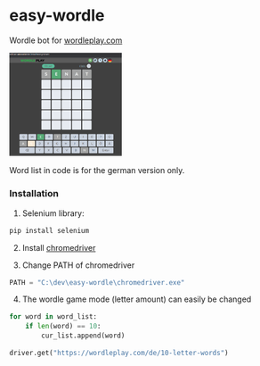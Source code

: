 # easy-wordle
Wordle bot for [wordleplay.com](https://wordleplay.com/de/)

<img src="https://github.com/tobiaskeiner/easy-wordle/blob/main/new32223.gif" width=40% height=40%>

Word list in code is for the german version only.

### Installation
1. Selenium library:
```bash
pip install selenium
```
2. Install [chromedriver](https://chromedriver.chromium.org/downloads)

3. Change PATH of chromedriver
```python
PATH = "C:\dev\easy-wordle\chromedriver.exe"
```

4. The wordle game mode (letter amount) can easily be changed
```python
for word in word_list:
    if len(word) == 10:
        cur_list.append(word)
```
```python
driver.get("https://wordleplay.com/de/10-letter-words")
```

